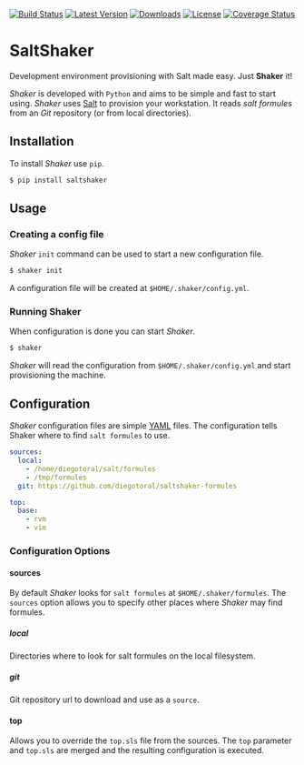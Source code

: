 [![Build Status](https://travis-ci.org/diegotoral/SaltShaker.svg?branch=master)](https://travis-ci.org/diegotoral/SaltShaker) [![Latest Version](https://pypip.in/version/saltshaker/badge.svg?text=version)](https://pypi.python.org/pypi/saltshaker/) [![Downloads](https://pypip.in/download/saltshaker/badge.svg?period=day|week|month)](https://pypi.python.org/pypi/saltshaker/) [![License](https://pypip.in/license/saltshaker/badge.svg)](https://pypi.python.org/pypi/saltshaker/) [![Coverage Status](https://img.shields.io/coveralls/diegotoral/SaltShaker.svg)](https://coveralls.io/r/diegotoral/SaltShaker)

SaltShaker
==========

Development environment provisioning with Salt made easy. Just **Shaker** it!

*Shaker* is developed with `Python` and aims to be simple and fast to start using. *Shaker* uses [Salt](https://github.com/saltstack/salt) to provision your workstation. It reads *salt formules* from an *Git* repository (or from local directories).

## Installation ##

To install *Shaker* use `pip`.

```sh
$ pip install saltshaker
```

## Usage ##
### Creating a config file ###

*Shaker* `init` command can be used to start a new configuration file.

```sh
$ shaker init
```

A configuration file will be created at `$HOME/.shaker/config.yml`.

### Running Shaker ###

When configuration is done you can start *Shaker*.

```sh
$ shaker
```

*Shaker* will read the configuration from `$HOME/.shaker/config.yml` and start provisioning the machine.

## Configuration ##

*Shaker* configuration files are simple [YAML](http://www.yaml.org/) files. The configuration tells Shaker where to find `salt formules` to use.

```yaml
sources:
  local:
    - /home/diegotoral/salt/formules
    - /tmp/formules
  git: https://github.com/diegotoral/saltshaker-formules

top:
  base:
    - rvm
    - vim
```

### Configuration Options ###
#### sources ####

By default *Shaker* looks for `salt formules` at `$HOME/.shaker/formules`. The `sources` option allows you to specify other places where *Shaker* may find formules.

##### local #####

Directories where to look for salt formules on the local filesystem.

##### git ####

Git repository url to download and use as a `source`.

#### top ####

Allows you to override the `top.sls` file from the sources. The `top` parameter and `top.sls` are merged and the resulting configuration is executed.
